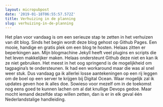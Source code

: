 ```yaml
---
layout: micropubpost
date: '2019-01-18T06:55:57.572Z'
title: Verhuizing in de planning
slug: verhuizing-in-de-planning
---
```

Het plan voor vandaag is om een serieuze stap te zetten in het verhuizen van dit blog. Sinds het begin wordt deze blog gehost op Github Pages. Een mooie, handige en gratis plek om een blog te hosten. Helaas zitten er beperkingen aan. Mijn blogmachine Jekyll heeft veel plugins en scripts die het leven makkelijker maken. 
Helaas ondersteunt Github deze niet en kan ik ze niet gebruiken. Het meest in het oog springend is de mogelijkheid om tagpagina’s te ondersteunen. Ik had een workaround maar die was al snel weer stuk. 
Dus vandaag ga ik allerlei losse aantekeningen op een rij leggen om de boel op een server te krijgen bij Digital Ocean. Waar mogelijk zal ik updates geven hoe ik alles doe. Sowieso voor mezelf om in de toekomst nog eens goed te kunnen lachen om al dat knullige Devops gedoe. Maar mocht iemand dezelfde stap willen zetten, dan is er in elk geval één Nederlandstalige handleiding. 

